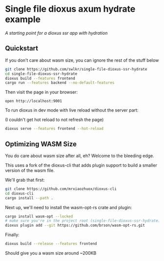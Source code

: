 # Single file dioxus axum hydrate example

_A starting point for a dioxus ssr app with hydration_

## Quickstart

If you don't care about wasm size, you can ignore the rest of the stuff below

```sh
git clone https://github.com/swlkr/single-file-dioxus-ssr-hydrate
cd single-file-dioxus-ssr-hydrate
dioxus build --features frontend
cargo run --features backend --no-default-features
```

Then visit the page in your browser:

```
open http://localhost:9001
```

To run dioxus in dev mode with live reload without the server part:

(I couldn't get hot reload to not refresh the page)

```sh
dioxus serve --features frontend --hot-reload
```

## Optimizing WASM Size

You do care about wasm size after all, eh? Welcome to the bleeding edge.

This uses a fork of the dioxus-cli that adds plugin support to build a smaller version of the wasm file.

We'll grab that first:

```sh
git clone https://github.com/mrxiaozhuox/dioxus-cli
cd dioxus-cli
cargo install --path .
```

Next up, we'll need to install the wasm-opt-rs crate and plugin:

```sh
cargo install wasm-opt --locked
# make sure you're in the project root (single-file-dioxus-ssr-hydrate)
dioxus plugin add --git https://github.com/brson/wasm-opt-rs.git
```

Finally:

```sh
dioxus build --release --features frontend
```

Should give you a wasm size around ~200KB